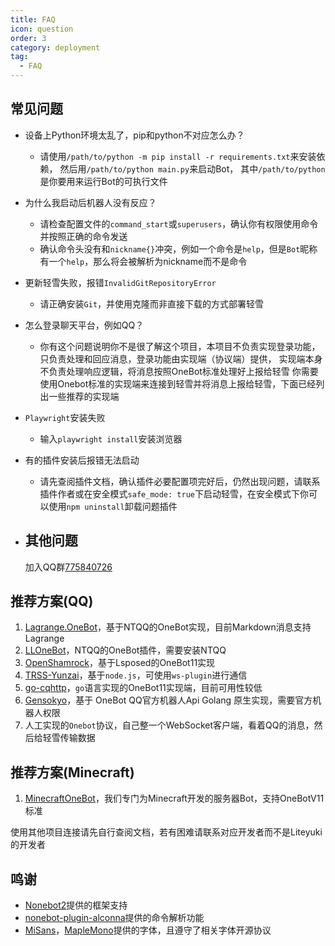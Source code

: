 ```yaml
---
title: FAQ
icon: question
order: 3
category: deployment
tag:
  - FAQ
---
```


## **常见问题**

- 设备上Python环境太乱了，pip和python不对应怎么办？
    - 请使用`/path/to/python -m pip install -r requirements.txt`来安装依赖，
      然后用`/path/to/python main.py`来启动Bot，
      其中`/path/to/python`是你要用来运行Bot的可执行文件

- 为什么我启动后机器人没有反应？
    - 请检查配置文件的`command_start`或`superusers`，确认你有权限使用命令并按照正确的命令发送
    - 确认命令头没有和`nickname{}`冲突，例如一个命令是`help`，但是`Bot`昵称有一个`help`，那么将会被解析为nickname而不是命令

- 更新轻雪失败，报错`InvalidGitRepositoryError`
    - 请正确安装`Git`，并使用克隆而非直接下载的方式部署轻雪

- 怎么登录聊天平台，例如QQ？
    - 你有这个问题说明你不是很了解这个项目，本项目不负责实现登录功能，只负责处理和回应消息，登录功能由实现端（协议端）提供，
      实现端本身不负责处理响应逻辑，将消息按照OneBot标准处理好上报给轻雪
      你需要使用Onebot标准的实现端来连接到轻雪并将消息上报给轻雪，下面已经列出一些推荐的实现端
- `Playwright`安装失败
    - 输入`playwright install`安装浏览器
- 有的插件安装后报错无法启动
    - 请先查阅插件文档，确认插件必要配置项完好后，仍然出现问题，请联系插件作者或在安全模式`safe_mode: true`下启动轻雪，在安全模式下你可以使用`npm uninstall`卸载问题插件
- 其他问题
    -
    加入QQ群[775840726](http://qm.qq.com/cgi-bin/qm/qr?_wv=1027&k=SzmDYbfR6jY94o9KFNon7AwelRyI6M_u&authKey=ygeBdEmdFNyCWuNR4w0M1M8%2B5oDg7k%2FDfN0tzBkYcnbB%2FGHNnlVEnCIGbdftsnn7&noverify=0&group_code=775840726)

## **推荐方案(QQ)**

1. [Lagrange.OneBot](https://github.com/KonataDev/Lagrange.Core)，基于NTQQ的OneBot实现，目前Markdown消息支持Lagrange
2. [LLOneBot](https://github.com/LLOneBot/LLOneBot)，NTQQ的OneBot插件，需要安装NTQQ
3. [OpenShamrock](https://github.com/whitechi73/OpenShamrock)，基于Lsposed的OneBot11实现
4. [TRSS-Yunzai](https://github.com/TimeRainStarSky/Yunzai)，基于`node.js`，可使用`ws-plugin`进行通信
5. [go-cqhttp](https://github.com/Mrs4s/go-cqhttp)，`go`语言实现的OneBot11实现端，目前可用性较低
6. [Gensokyo](https://github.com/Hoshinonyaruko/Gensokyo)，基于 OneBot QQ官方机器人Api Golang 原生实现，需要官方机器人权限
7. 人工实现的`Onebot`协议，自己整一个WebSocket客户端，看着QQ的消息，然后给轻雪传输数据

## **推荐方案(Minecraft)**

1. [MinecraftOneBot](https://github.com/snowykami/MinecraftOnebot)，我们专门为Minecraft开发的服务器Bot，支持OneBotV11标准

使用其他项目连接请先自行查阅文档，若有困难请联系对应开发者而不是Liteyuki的开发者

## **鸣谢**

- [Nonebot2](https://nonebot.dev)提供的框架支持
- [nonebot-plugin-alconna](https://github.com/ArcletProject/nonebot-plugin-alconna)提供的命令解析功能
- [MiSans](https://hyperos.mi.com/font/zh/)，[MapleMono](https://gitee.com/mirrors/Maple-Mono)提供的字体，且遵守了相关字体开源协议
